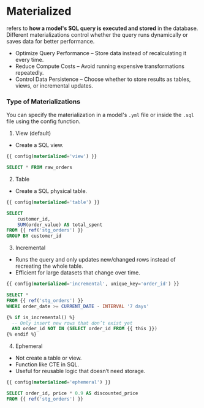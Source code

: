 # Materialized
refers to **how a model's SQL query is executed and stored** in the database. Different materializations control whether the query runs dynamically or saves data for better performance.
* Optimize Query Performance – Store data instead of recalculating it every time.
* Reduce Compute Costs – Avoid running expensive transformations repeatedly.
* Control Data Persistence – Choose whether to store results as tables, views, or incremental updates.

### Type of Materializations
You can specify the materialization in a model's `.yml` file or inside the `.sql` file using the config function.
1. View (default)
* Create a SQL view.<br>
```sql
{{ config(materialized='view') }}

SELECT * FROM raw_orders
```

2. Table
* Create a SQL  physical table.<br>
```sql
{{ config(materialized='table') }}

SELECT
    customer_id,
    SUM(order_value) AS total_spent
FROM {{ ref('stg_orders') }}
GROUP BY customer_id
```

3. Incremental
* Runs the query and only updates new/changed rows instead of recreating the whole table.
* Efficient for large datasets that change over time.<br>
```sql
{{ config(materialized='incremental', unique_key='order_id') }}

SELECT *
FROM {{ ref('stg_orders') }}
WHERE order_date >= CURRENT_DATE - INTERVAL '7 days'

{% if is_incremental() %}
  -- Only insert new rows that don’t exist yet
  AND order_id NOT IN (SELECT order_id FROM {{ this }})
{% endif %}
```

4. Ephemeral
* Not create a table or view.
* Function like CTE in SQL.
* Useful for reusable logic that doesn’t need storage.<br>
```sql
{{ config(materialized='ephemeral') }}

SELECT order_id, price * 0.9 AS discounted_price
FROM {{ ref('stg_orders') }}
```
